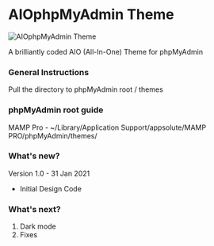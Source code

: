 # AIOphpMyAdmin Theme

![AIOphpMyAdmin Theme](https://raw.githubusercontent.com/AIOFrame/phpMyAdmin/blob/master/screen-2x.png)

A brilliantly coded AIO (All-In-One) Theme for phpMyAdmin

### General Instructions

Pull the directory to phpMyAdmin root / themes

### phpMyAdmin root guide

MAMP Pro - ~/Library/Application Support/appsolute/MAMP PRO/phpMyAdmin/themes/

### What's new? 

Version 1.0 - 31 Jan 2021
- Initial Design Code

### What's next?

1. Dark mode
2. Fixes